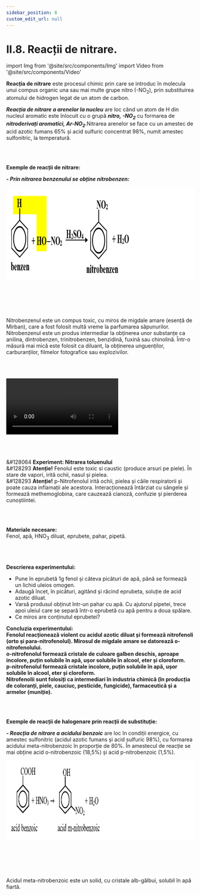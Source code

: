 ```yaml
---
sidebar_position: 8
custom_edit_url: null
---
```


# II.8. Reacții de nitrare.


import Img from '@site/src/components/Img'
import Video from '@site/src/components/Video'




<div class="alert alert--primary" role="alert">

**Reacția de nitrare** este procesul chimic prin care se introduc în molecula unui compus organic una sau mai multe grupe nitro (-NO<sub>2</sub>), prin substituirea atomului de hidrogen legat de un atom de carbon.

***Reacția de nitrare a arenelor la nucleu*** are loc când un atom de H din nucleul aromatic este înlocuit cu o grupă ***nitro, -NO<sub>2</sub>*** cu formarea de ***nitroderivați aromatici, Ar-NO<sub>2</sub>***.Nitrarea arenelor se face cu un amestec de acid azotic fumans 65% și acid sulfuric concentrat 98%, numit amestec sulfonitric, la temperatură.


</div>


<br></br>




<div class="alert alert--primary" role="alert">

**Exemple de reacții de nitrare:**

***- Prin nitrarea benzenului se obține nitrobenzen:*** 


<Img className="img-responsive4" src="chimie/clasa11/capitolul2/II-8-reactii-de-nitrare-poza1-reactia-de-nitrare-a-benzenului.png" width="1000" height="248" lazy={false} />


<br></br>
<br></br>


Nitrobenzenul este un compus toxic, cu miros de migdale amare (esență de Mirban), care a fost folosit multă vreme la parfumarea săpunurilor. Nitrobenzenul este un produs intermediar la obținerea unor substanțe ca anilina, dintrobenzen, trinitrobenzen, benzidină, fuxină sau chinolină. Într-o măsură mai mică este folosit ca diluant, la obținerea unguenților, carburanților, filmelor fotografice sau explozivilor. 


<br></br>

<Video src="https://www.youtube.com/embed/lqSFwW8-KcA" lazy={false} />

<br></br>
<br></br>


Nitrarea benzenului prin acțiunea prelungită a amestecului sulfonitric conduce la formarea 1,3,5-trinitrobenzen:


<Img className="img-responsive4" src="chimie/clasa11/capitolul2/II-8-reactii-de-nitrare-poza2-reactia-de-nitrare-prelungita-a-benzenului-cu-formarea-de-1-3-5-trinitrobenzen.png" width="1000" height="236" lazy={false} />


<br></br>
<br></br>

1,3,5-trinitrobenzenul este un compus organic cu formula chimică C<sub>6</sub>H<sub>3</sub>(NO<sub>2</sub>)<sub>3</sub>. Este unul dintre principalii derivați trinitrați ai benzenului. Este un solid galben pal, puternic exploziv.


<br></br>
<br></br>

***- Prin nitrarea naftalinei se obține izomerul α-nitronaftalina:***


<Img className="img-responsive4" src="chimie/clasa11/capitolul2/II-8-reactii-de-nitrare-poza3-reactia-de-nitrare-a-naftalinei.png" width="1000" height="239" />


<br></br>
<br></br>

<br></br>




<Video src="https://www.youtube.com/embed/DzAy-nYUP7I" />


<br></br>
<br></br>


***- Reacția de nitrare a fenolului*** are loc cu formarea unor compuși diferiți, în funcție de condițiile de reacție.

  - ***Fenolul cu acidul azotic diluat (20%)***, la temperatura puțin ridicată (25 °C), formează un amestec de orto- și para-nitrofenol. 


<Img className="img-responsive4" src="chimie/clasa11/capitolul2/II-8-reactii-de-nitrare-poza4-reactia-fenolului-cu-acid-azotic-diluat.png" width="1000" height="236" />


<br></br>
<br></br>


  - ***Reacția fenolului cu amestec sulfonitric*** (acidul azotic fumans și acid sulfuric 98%), la încălzire, duce la  formarea 2,4,6-trinitrofenol (acid picric), colorat în galben deschis:


<Img className="img-responsive4" src="chimie/clasa11/capitolul2/II-8-reactii-de-nitrare-poza5-reactia-fenolului-cu-amestec-sulfonitric.png" width="1000" height="297" />


<br></br>
<br></br>


**p-nitrofenolul formează cristale de culoare galben deschis, aproape incolore, ușor solubile în alcool.**



**p-Nitrofenolul are multiple întrebuințări atât în industrie, cât și în obținerea de medicamente.**



</div>



<br></br>





<div class="alert alert--success" role="alert">

&#128064 **Experiment: Nitrarea toluenului**     
&#128293 **Atenție!** Fenolul este toxic si caustic (produce arsuri pe piele). În stare de vapori, irită ochii, nasul și pielea.      
&#128293 **Atenție!** p-Nitrofenolul irită ochii, pielea și căile respiratorii și poate cauza inflamații ale acestora. Interacționează întârziat cu sângele și formează methemoglobina, care cauzează cianoză, confuzie și pierderea cunoștiintei. 





<br></br>

**Materiale necesare:**     
Fenol, apă, HNO<sub>3</sub> diluat, eprubete, pahar, pipetă.

<br></br>


**Descrierea experimentului:**    
- Pune în eprubetă 1g fenol și câteva picături de apă, până se formează un lichid uleios omogen.    
- Adaugă încet, în picături, agitând și răcind eprubeta, soluție de acid azotic diluat.    
- Varsă produsul obținut într-un pahar cu apă. Cu ajutorul pipetei, trece apoi uleiul care se separă într-o eprubetă cu apă pentru a doua spălare.    
- Ce miros are conținutul eprubetei?



**Concluzia experimentului:**    
**Fenolul reacționează violent cu acidul azotic diluat și formează nitrofenoli (orto și para-nitrofenolul). Mirosul de migdale amare se datorează o-nitrofenolului.**    
**o-nitrofenolul formează cristale de culoare galben deschis, aproape incolore, puțin solubile în apă, ușor solubile în alcool, eter și cloroform.**    
**p-nitrofenolul formează cristale incolore, puțin solubile în apă, ușor solubile în alcool, eter și cloroform.**    
**Nitrofenolii sunt folosiți ca intermediari în industria chimică (în producția de coloranți, piele, cauciuc, pesticide, fungicide), farmaceutică și a armelor (muniție).** 




</div>


<br></br>




<div class="alert alert--primary" role="alert">

**Exemple de reacții de halogenare prin reacții de substituție:**


***- Reacția de nitrare a acidului benzoic*** are loc în condiții energice, cu amestec sulfonitric (acidul azotic fumans și acid sulfuric 98%), cu formarea acidului meta-nitrobenzoic în proporție de 80%. În amestecul de reacție se mai obține acid o-nitrobenzoic (18,5%) și acid p-nitrobenzoic (1,5%).


<Img className="img-responsive4" src="chimie/clasa11/capitolul2/II-8-reactii-de-nitrare-poza6-reactia-de-nitrare-a-acidului-benzoic.png" width="1000" height="213" />


<br></br>
<br></br>

Acidul meta-nitrobenzoic este un solid, cu cristale alb-gălbui, solubil în apă fiartă.


</div>

